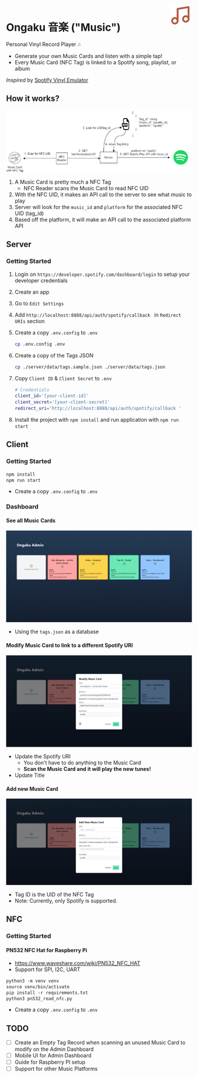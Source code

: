 <img src="ongaku.png" align="right" width="60">

# Ongaku 音楽 ("Music")

Personal Vinyl Record Player  :notes:
- Generate your own Music Cards and listen with a simple tap!
- Every Music Card (NFC Tag) is linked to a Spotify song, playlist, or album

*Inspired* by [Spotify Vinyl Emulator](https://www.hackster.io/mark-hank/sonos-spotify-vinyl-emulator-3be63d)

## How it works?

![ongaku-play](./docs/ongaku-play.png)

1. A Music Card is pretty much a NFC Tag
   - NFC Reader scans the Music Card to read NFC UID
2. With the NFC UID, it makes an API call to the server to see what music to play
3. Server will look for the `music_id` and `platform` for the associated NFC UID (tag_id)
4. Based off the platform, it will make an API call to the associated platform API


## Server

### Getting Started

1. Login on `https://developer.spotify.com/dashboard/login` to setup your developer credentials

2. Create an app 

3. Go to `Edit Settings`

4. Add `http://localhost:8888/api/auth/spotify/callback ` in `Redirect URIs` section

5. Create a copy `.env.config` to `.env`
    ```sh
    cp .env.config .env
    ```

6. Create a copy of the Tags JSON
    ```sh
    cp ./server/data/tags.sample.json ./server/data/tags.json
    ```

7. Copy `Client ID` & `Client Secret` to `.env`
    ```sh
    # Credentials
    client_id='[your-client-id]'
    client_secret='[your-client-secret]'
    redirect_uri='http://localhost:8888/api/auth/spotify/callback '
    ```

8. Install the project with `npm install` and run application with `npm run start`

## Client

### Getting Started

```
npm install
npm run start
```

- Create a copy `.env.config` to `.env`

### Dashboard

#### See all Music Cards

![admin-dashboard](./docs/admin-dashboard.png)

- Using the `tags.json` as a database

#### Modify Music Card to link to a different Spotify URI


![admin-edit](./docs/admin-edit.png)

- Update the Spotify URI
  - You don't have to do anything to the Music Card
  - **Scan the Music Card and it will play the new tunes!**
- Update Title

#### Add new Music Card

![admin-add](./docs/admin-add.png)

- Tag ID is the UID of the NFC Tag
- Note: Currently, only Spotify is supported.

## NFC

### Getting Started

#### PN532 NFC Hat for Raspberry Pi

- https://www.waveshare.com/wiki/PN532_NFC_HAT
- Support for SPI, I2C, UART

```
python3 -m venv venv
source venv/bin/activate
pip install -r requirements.txt
python3 pn532_read_nfc.py
```

- Create a copy `.env.config` to `.env`

## TODO
- [ ] Create an Empty Tag Record when scanning an unused Music Card to modify on the Admin Dashboard
- [ ] Mobile UI for Admin Dashboard
- [ ] Guide for Raspberry PI setup
- [ ] Support for other Music Platforms
